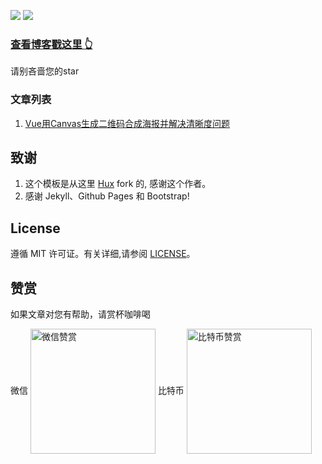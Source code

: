 
[![](https://img.shields.io/github/stars/PetalsOnaWet/PetalsOnaWet.github.io.svg?style=social)](https://github.com/PetalsOnaWet/PetalsOnaWet.github.io)
[![](https://img.shields.io/github/forks/PetalsOnaWet/PetalsOnaWet.github.io.svg?style=social)](https://github.com/PetalsOnaWet/PetalsOnaWet.github.io)




### [查看博客戳这里 👆](https://petalsonawet.github.io/)

请别吝啬您的star



### 文章列表

1. [Vue用Canvas生成二维码合成海报并解决清晰度问题](https://petalsonawet.github.io/2019/05/18/Vue%E7%94%A8Canvas%E7%94%9F%E6%88%90%E4%BA%8C%E7%BB%B4%E7%A0%81%E5%90%88%E6%88%90%E6%B5%B7%E6%8A%A5%E5%B9%B6%E8%A7%A3%E5%86%B3%E6%B8%85%E6%99%B0%E5%BA%A6%E9%97%AE%E9%A2%98/)

## 致谢

1. 这个模板是从这里 [Hux](https://github.com/Huxpro/huxpro.github.io) fork 的, 感谢这个作者。 
2. 感谢 Jekyll、Github Pages 和 Bootstrap!

## License

遵循 MIT 许可证。有关详细,请参阅 [LICENSE](https://github.com/qiubaiying/qiubaiying.github.io/blob/master/LICENSE)。

## 赞赏

如果文章对您有帮助，请赏杯咖啡喝


微信
 <img src="https://github.com/PetalsOnaWet/PetalsOnaWet.github.io/blob/master/img/wechat.png" width ="200" height = "200" alt="微信赞赏" align=center />
 比特币
 <img src="https://github.com/PetalsOnaWet/PetalsOnaWet.github.io/blob/master/img/btc.png" width = "200" height = "200" alt="比特币赞赏" align=center />


